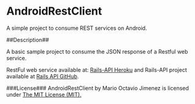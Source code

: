 AndroidRestClient
=================

A simple project to consume REST services on Android.

##Description##

A basic sample project to consume the JSON response of a Restful web service. 

RestFul web service available at: <a href="http://rails-api.herokuapp.com/" target="_blank">Rails-API Heroku</a> and Rails-API project available at <a href="https://github.com/MOctavio/rails-api" target="_blank">Rails API GitHub</a>.

###License###
AndroidRestClient by Mario Octavio Jimenez is licensed under <a href="https://github.com/MOctavio/AndroidRestClient/blob/master/LICENSE">The MIT License (MIT).</a>
